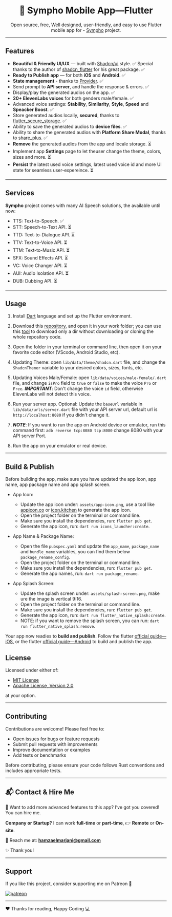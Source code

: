 <div style="text-align: center;">

# 📱 Sympho Mobile App—Flutter

Open source, free, Well designed, user-friendly, and easy to use Flutter mobile app for - [Sympho](https://github.com/hamzaelmarjani/sympho) project.

</div>

---

## Features

- **Beautiful & Friendly UI/UX** — built with [Shadcn/ui](https://ui.shadcn.com/) style. ✅
  Special thanks to the author of [shadcn_flutter](https://pub.dev/packages/shadcn_flutter) for his great package. ✅
- **Ready to Publish app** — for both **iOS** and **Android**. ✅
- **State management** - thanks to [Provider](https://pub.dev/packages/provider). ✅
- Send prompt to **API server**, and handle the response & errors. ✅
- Display/play the generated audios on the app. ✅
- **20+ ElevenLabs voices** for both genders male/female. ✅
- Advanced voice settings: **Stability**, **Similarity**, **Style**, **Speed** and **Speacker Boost**. ✅
- Store generated audios locally, **secured**, thanks to [flutter_secure_storage](https://pub.dev/packages/flutter_secure_storage). ✅
- Ability to save the generated audios to **device files**. ✅
- Ability to share the generated audios with **Platform Share Modal**, thanks to [share_plus](https://pub.dev/packages/share_plus). ✅
- **Remove** the generated audios from the app and locale storage. ⏳
- Implement app **Settings** page to let theuser change the theme, colors, sizes and more. ⏳
- **Persist** the latest used voice settings, latest used voice id and more UI state for seamless user-expereince. ⏳

---

## Services

**Sympho** project comes with many AI Speech solutions, the available until now:

- TTS: Text-to-Speech. ✅
- STT: Speech-to-Text API. ⏳
- TTD: Text-to-Dialogue API. ⏳
- TTV: Text-to-Voice API. ⏳
- TTM: Text-to-Music API. ⏳
- SFX: Sound Effects API. ⏳
- VC: Voice Changer API. ⏳
- AUI: Audio Isolation API. ⏳
- DUB: Dubbing API. ⏳

---

## Usage

1. Install [Dart](https://dart.dev/get-dart) language and set up [](https://docs.flutter.dev/get-started/install)the Flutter environment.

2. Download this [repository](https://github.com/hamzaelmarjani/sympho/), and open it in your work folder; you can use this [tool](https://download-directory.github.io/) to download only a dir without downloading or cloning the whole repository code.

3. Open the folder in your terminal or command line, then open it on your favorite code editor (VScode, Android Studio, etc).

4. Updating Theme: open `lib/data/theme/shadcn.dart` file, and change the `ShadcnThemer` variable to your desired colors, sizes, fonts, etc.
 
5. Updating Voices Male/Female: open `lib/data/voices/male-female/.dart` file, and change `isPro` field to `true` or `false` to make the voice `Pro` or `Free`. **_IMPORTANT_**: Don't change the voice `id` field, otherwise ElevenLabs will not detect this voice.

6. Run your server app. Optional: Update the `baseUrl` variable in `lib/data/urls/server.dart` file with your API server url, default url is `http://localhost:8080` if you didn't change it.

7. **_NOTE_**: If you want to run the app on Android device or emulator, run this command first: `adb reverse tcp:8080 tcp:8080` change 8080 with your API server Port.

8. Run the app on your emulator or real device.

---

## Build & Publish

Before building the app, make sure you have updated the app icon, app name, app package name and app splash screen.

- App Icon:
  + Update the app icon under: `assets/app-icon.png`, use a tool like [appicon.co](https://appicon.co/) or [icon.kitchen](https://icon.kitchen/) to generate the app icon.
  + Open the project folder on the terminal or command line.
  + Make sure you install the dependencies, run: `flutter pub get`.
  + Generate the app icon, run: `dart run icons_launcher:create`.


- App Name & Package Name:
   + Open the file `pubspec.yaml` and update the `app_name`, `package_name` and `bundle_name` variables, you can find them below `package_rename_config`.
   + Open the project folder on the terminal or command line.
   + Make sure you install the dependencies, run: `flutter pub get`.
   + Generate the app names, run: `dart run package_rename`.


- App Splash Screen:
    + Update the splash screen under: `assets/splash-screen.png`, make ure the image is vertical 9:16.
    + Open the project folder on the terminal or command line.
    + Make sure you install the dependencies, run: `flutter pub get`.
    + Generate the app icon, run: `dart run flutter_native_splash:create`.
    + NOTE: if you want to remove the splash screen, you can run: `dart run flutter_native_splash:remove`.

Your app now readies to **build and publish**. Follow the flutter [official guide—iOS](https://flutter.dev/docs/deployment/ios), or the flutter [official guide—Android](https://flutter.dev/docs/deployment/android) to build and publish the app.


## License

Licensed under either of:

- [MIT License](LICENSE-MIT)
- [Apache License, Version 2.0](LICENSE-APACHE)

at your option.

---

## Contributing

Contributions are welcome! Please feel free to:

- Open issues for bugs or feature requests
- Submit pull requests with improvements
- Improve documentation or examples
- Add tests or benchmarks

Before contributing, please ensure your code follows Rust conventions and includes appropriate tests.

---

## 📬 Contact & Hire Me

🚀 Want to add more advanced features to this app?  I’ve got you covered! You can hire me.

**Company or Startup?** I can work **full-time** or **part-time**, 👉 **Remote** or **On-site**.

💌 Reach me at: **hamzaelmarjani@gmail.com**

✨ Thank you!

---

## Support

If you like this project, consider supporting me on Patreon 💖

[![patreon](https://img.shields.io/badge/Support-Open_Source-black?style=for-the-badge&logo=Patreon&logoColor=white)](https://www.patreon.com/elmarjanihamza/gift)

---

❤️ Thanks for reading, Happy Coding 💻